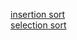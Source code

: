 [insertion sort](https://go.dev/play/p/5DsDHPD4rUC)  
[selection sort](https://go.dev/play/p/m2pMvCYAirR)
